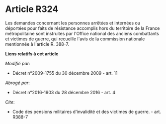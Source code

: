 # Article R324

Les demandes concernant les personnes arrêtées et internées ou déportées pour faits de résistance accomplis hors du
territoire de la France métropolitaine sont instruites par l'Office national des anciens combattants et victimes de guerre,
qui recueille l'avis de la commission nationale mentionnée à l'article R. 388-7.

**Liens relatifs à cet article**

_Modifié par_:

  - Décret n°2009-1755 du 30 décembre 2009 - art. 11

_Abrogé par_:

  - Décret n°2016-1903 du 28 décembre 2016 - art. 4

_Cite_:

  - Code des pensions militaires d'invalidité et des victimes de guerre. - art. R388-7
